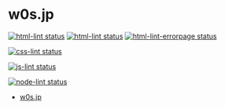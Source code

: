 # w0s.jp

[![html-lint status](https://github.com/SaekiTominaga/w0s.jp/actions/workflows/html-lint.yml/badge.svg)](https://github.com/SaekiTominaga/w0s.jp/actions/workflows/html-lint.yml)
[![html-lint status](https://github.com/SaekiTominaga/w0s.jp/actions/workflows/html-lint-ejs.yml/badge.svg)](https://github.com/SaekiTominaga/w0s.jp/actions/workflows/html-lint-ejs.yml)
[![html-lint-errorpage status](https://github.com/SaekiTominaga/w0s.jp/actions/workflows/html-lint-errorpage.yml/badge.svg)](https://github.com/SaekiTominaga/w0s.jp/actions/workflows/html-lint-errorpage.yml)

[![css-lint status](https://github.com/SaekiTominaga/w0s.jp/actions/workflows/css-lint.yml/badge.svg)](https://github.com/SaekiTominaga/w0s.jp/actions/workflows/css-lint.yml)

[![js-lint status](https://github.com/SaekiTominaga/w0s.jp/actions/workflows/js-lint.yml/badge.svg)](https://github.com/SaekiTominaga/w0s.jp/actions/workflows/js-lint.yml)

[![node-lint status](https://github.com/SaekiTominaga/w0s.jp/actions/workflows/node-lint.yml/badge.svg)](https://github.com/SaekiTominaga/w0s.jp/actions/workflows/node-lint.yml)

- [w0s.jp](https://w0s.jp/)
